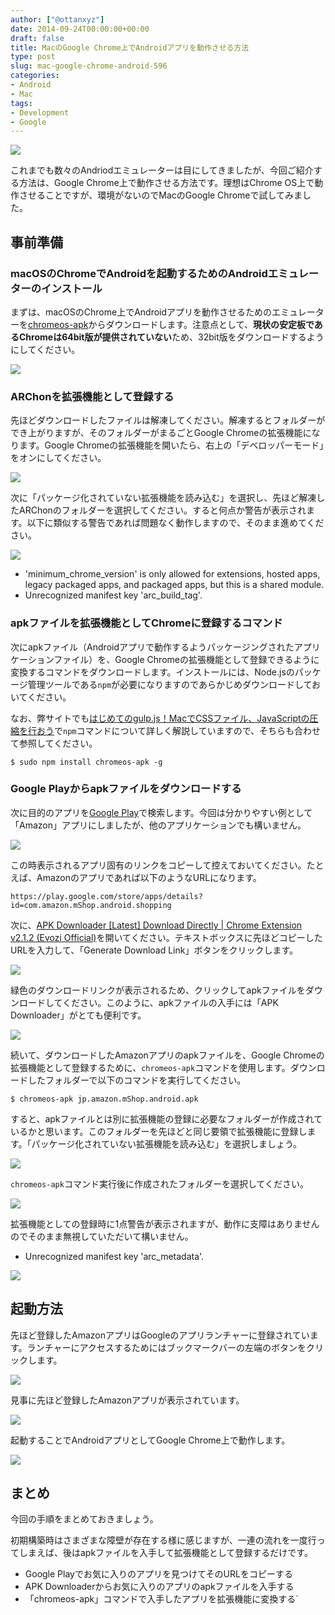```yaml
---
author: ["@ottanxyz"]
date: 2014-09-24T00:00:00+00:00
draft: false
title: MacのGoogle Chrome上でAndroidアプリを動作させる方法
type: post
slug: mac-google-chrome-android-596
categories:
- Android
- Mac
tags:
- Development
- Google
---
```


![](/uploads/2014/09/140924-5422890c10545.jpg)

これまでも数々のAndriodエミュレーターは目にしてきましたが、今回ご紹介する方法は、Google Chrome上で動作させる方法です。理想はChrome OS上で動作させることですが、環境がないのでMacのGoogle Chromeで試してみました。

## 事前準備

### macOSのChromeでAndroidを起動するためのAndroidエミュレーターのインストール

まずは、macOSのChrome上でAndroidアプリを動作させるためのエミュレーターを[chromeos-apk](https://github.com/vladikoff/chromeos-apk/)からダウンロードします。注意点として、**現状の安定板であるChromeは64bit版が提供されていない**ため、32bit版をダウンロードするようにしてください。

![](/uploads/2014/09/140924-542288f09f4fb.png)

### ARChonを拡張機能として登録する

先ほどダウンロードしたファイルは解凍してください。解凍するとフォルダーができ上がりますが、そのフォルダーがまるごとGoogle Chromeの拡張機能になります。Google Chromeの拡張機能を開いたら、右上の「デベロッパーモード」をオンにしてください。

![](/uploads/2014/09/140924-542288f9e6df0.png)

次に「パッケージ化されていない拡張機能を読み込む」を選択し、先ほど解凍したARChonのフォルダーを選択してください。すると何点か警告が表示されます。以下に類似する警告であれば問題なく動作しますので、そのまま進めてください。

![](/uploads/2014/09/140924-542288fb3468f.png)

-   'minimum_chrome_version' is only allowed for extensions, hosted apps, legacy packaged apps, and packaged apps, but this is a shared module.
-   Unrecognized manifest key 'arc_build_tag'.

### apkファイルを拡張機能としてChromeに登録するコマンド

次にapkファイル（Androidアプリで動作するようパッケージングされたアプリケーションファイル）を、Google Chromeの拡張機能として登録できるように変換するコマンドをダウンロードします。インストールには、Node.jsのパッケージ管理ツールである`npm`が必要になりますのであらかじめダウンロードしておいてください。

なお、弊サイトでも[はじめてのgulp.js！MacでCSSファイル、JavaScriptの圧縮を行おう](/posts/2014/09/gulp-css-sass-268/)で`npm`コマンドについて詳しく解説していますので、そちらも合わせて参照してください。

    $ sudo npm install chromeos-apk -g

### Google Playからapkファイルをダウンロードする

次に目的のアプリを[Google Play](https://play.google.com/store?hl=ja)で検索します。今回は分かりやすい例として「Amazon」アプリにしましたが、他のアプリケーションでも構いません。

![](/uploads/2014/09/140924-542288f297fd8.png)

この時表示されるアプリ固有のリンクをコピーして控えておいてください。たとえば、Amazonのアプリであれば以下のようなURLになります。

    https://play.google.com/store/apps/details?id=com.amazon.mShop.android.shopping

次に、[APK Downloader \[Latest\] Download Directly | Chrome Extension v2.1.2 (Evozi Official)](https://apps.evozi.com/apk-downloader/)を開いてください。テキストボックスに先ほどコピーしたURLを入力して、「Generate Download Link」ボタンをクリックします。

![](/uploads/2014/09/140924-542288fca99a0.png)

緑色のダウンロードリンクが表示されるため、クリックしてapkファイルをダウンロードしてください。このように、apkファイルの入手には「APK Downloader」がとても便利です。

![](/uploads/2014/09/140924-542288fe57d1f.png)

続いて、ダウンロードしたAmazonアプリのapkファイルを、Google Chromeの拡張機能として登録するために、`chromeos-apk`コマンドを使用します。ダウンロードしたフォルダーで以下のコマンドを実行してください。

    $ chromeos-apk jp.amazon.mShop.android.apk

すると、apkファイルとは別に拡張機能の登録に必要なフォルダーが作成されているかと思います。このフォルダーを先ほどと同じ要領で拡張機能に登録します。「パッケージ化されていない拡張機能を読み込む」を選択しましょう。

![](/uploads/2014/09/140924-542289004ecb0.png)

`chromeos-apk`コマンド実行後に作成されたフォルダーを選択してください。

![](/uploads/2014/09/140924-5422890181937.png)

拡張機能としての登録時に1点警告が表示されますが、動作に支障はありませんのでそのまま無視していただいて構いません。

-   Unrecognized manifest key 'arc_metadata'.

![](/uploads/2014/09/140924-542289034aa6f.png)

## 起動方法

先ほど登録したAmazonアプリはGoogleのアプリランチャーに登録されています。ランチャーにアクセスするためにはブックマークバーの左端のボタンをクリックします。

![](/uploads/2014/09/140924-5422890b46c55.png)

見事に先ほど登録したAmazonアプリが表示されています。

![](/uploads/2014/09/140924-542289057fa2d.png)

起動することでAndroidアプリとしてGoogle Chrome上で動作します。

![](/uploads/2014/09/140924-542289082e19e.png)

## まとめ

今回の手順をまとめておきましょう。

初期構築時はさまざまな障壁が存在する様に感じますが、一連の流れを一度行ってしまえば、後はapkファイルを入手して拡張機能として登録するだけです。

-   Google Playでお気に入りのアプリを見つけてそのURLをコピーする
-   APK Downloaderからお気に入りのアプリのapkファイルを入手する
-   「chromeos-apk」コマンドで入手したアプリを拡張機能に変換する\`
